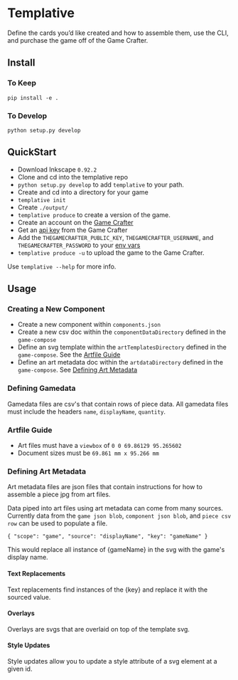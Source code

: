 # Templative

Define the cards you’d like created and how to assemble them, use the CLI, and purchase the game off of the Game Crafter.

## Install

### To Keep
`pip install -e .`

### To Develop
`python setup.py develop`

## QuickStart

- Download Inkscape `0.92.2`
- Clone and cd into the templative repo
- `python setup.py develop` to add `templative` to your path.
- Create and cd into a directory for your game
- `templative init`
- Create `./output/`
- `templative produce` to create a version of the game. 
- Create an account on the [Game Crafter](https://www.thegamecrafter.com)
- Get an [api key](https://www.thegamecrafter.com/account/apikeys) from the Game Crafter
- Add the `THEGAMECRAFTER_PUBLIC_KEY`, `THEGAMECRAFTER_USERNAME`, and `THEGAMECRAFTER_PASSWORD` to your [env vars](https://www.schrodinger.com/kb/1842)
- `templative produce -u` to upload the game to the Game Crafter.

Use `templative --help` for more info.

## Usage

### Creating a New Component

- Create a new component within `components.json`
- Create a new csv doc within the `componentDataDirectory` defined in the `game-compose`
- Define an svg template within the `artTemplatesDirectory` defined in the `game-compose`. See the [Artfile Guide](###-Artfile-Guide)
- Define an art metadata doc within the `artdataDirectory` defined in the `game-compose`. See [Defining Art Metadata](###-Defining-Art-Metadata)

### Defining Gamedata

Gamedata files are csv's that contain rows of piece data. All gamedata files must include the headers `name`, `displayName`, `quantity`.

### Artfile Guide

- Art files must have a `viewbox` of `0 0 69.86129 95.265602`
- Document sizes must be `69.861 mm x 95.266 mm`

### Defining Art Metadata

Art metadata files are json files that contain instructions for how to assemble a piece jpg from art files.

Data piped into art files using art metadata can come from many sources. Currently data from the `game json blob`, `component json blob`, and `piece csv row` can be used to populate a file.

    { "scope": "game", "source": "displayName", "key": "gameName" }

This would replace all instance of {gameName} in the svg with the game's display name.

#### Text Replacements

Text replacements find instances of the {key} and replace it with the sourced value.

#### Overlays

Overlays are svgs that are overlaid on top of the template svg.

#### Style Updates

Style updates allow you to update a style attribute of a svg element at a given id.


